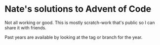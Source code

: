 # Nate's solutions to Advent of Code

Not all working or good. This is mostly scratch-work that's public so I can share it with friends.

Past years are available by looking at the tag or branch for the year.